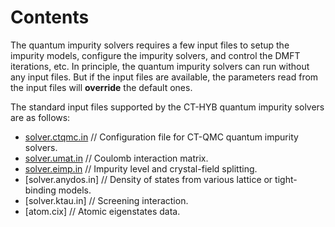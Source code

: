 # Contents

The quantum impurity solvers requires a few input files to setup the impurity models, configure the impurity solvers, and control the DMFT iterations, etc. In principle, the quantum impurity solvers can run without any input files. But if the input files are available, the parameters read from the input files will **override** the default ones.

The standard input files supported by the CT-HYB quantum impurity solvers are as follows:

* [solver.ctqmc.in](in_ctqmc.md) // Configuration file for CT-QMC quantum impurity solvers.
* [solver.umat.in](in_umat.md) // Coulomb interaction matrix.
* [solver.eimp.in](in_eimp.md) // Impurity level and crystal-field splitting.
* [solver.anydos.in] // Density of states from various lattice or tight-binding models.
* [solver.ktau.in] // Screening interaction.
* [atom.cix] // Atomic eigenstates data.
